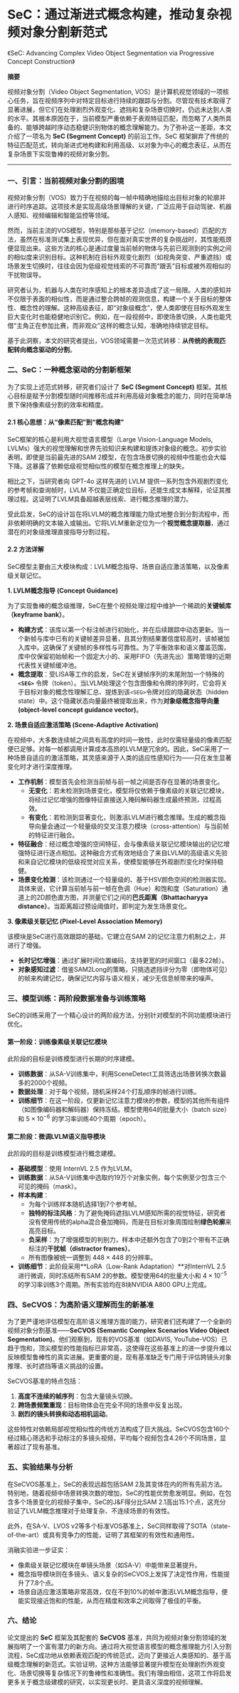 # SeC：通过渐进式概念构建，推动复杂视频对象分割新范式
《SeC: Advancing Complex Video Object Segmentation via Progressive Concept Construction》

**摘要**

视频对象分割（Video Object Segmentation, VOS）是计算机视觉领域的一项核心任务，旨在视频序列中对特定目标进行持续的跟踪与分割。尽管现有技术取得了显著进展，但它们在处理剧烈外观变化、遮挡和复杂场景切换时，仍远未达到人类的水平。其根本原因在于，当前模型严重依赖于表观特征匹配，而忽略了人类所具备的、能够跨越时序动态稳健识别物体的概念理解能力。为了弥补这一差距，本文介绍了一项名为 **SeC (Segment Concept)** 的前沿工作。SeC 框架摒弃了传统的特征匹配范式，转向渐进式地构建和利用高级、以对象为中心的概念表征，从而在复杂场景下实现鲁棒的视频对象分割。

---

### **一、引言：当前视频对象分割的困境**

视频对象分割（VOS）致力于在视频的每一帧中精确地描绘出目标对象的轮廓并进行时序追踪。这项技术是实现高级场景理解的关键，广泛应用于自动驾驶、机器人感知、视频编辑和智能监控等领域。

然而，当前主流的VOS模型，特别是那些基于记忆（memory-based）匹配的方法，虽然在标准测试集上表现优异，但在面对真实世界的复杂挑战时，其性能瓶颈便显现出来。这些方法的核心是通过度量当前帧的物体与先前已观测到的实例之间的相似度来识别目标。这种机制在目标外观变化剧烈（如视角突变、严重遮挡）或场景发生切换时，往往会因为低级视觉线索的不可靠而“跟丢”目标或被外观相似的干扰物误导。

研究者认为，机器与人类在时序感知上的根本差异造成了这一局限。人类的感知并不仅限于表面的相似性，而是通过整合跨帧的观测信息，构建一个关于目标的整体性、概念性的理解。这种高级表征，即“对象级概念”，使人类即使在目标外观发生巨大变化时也能稳健地识别它。例如，在一段视频中，即使场景切换，人类也能凭借“主角正在参加比赛，而非观众”这样的概念认知，准确地持续锁定目标。

基于此洞察，本文的研究者提出，VOS领域需要一次范式转移：**从传统的表观匹配转向概念驱动的分割**。

### **二、SeC：一种概念驱动的分割新框架**

为了实现上述范式转移，研究者们设计了 **SeC (Segment Concept)** 框架。其核心目标是赋予分割模型随时间推移形成并利用高级对象概念的能力，同时在简单场景下保持像素级分割的效率和精度。

#### **2.1 核心思想：从“像素匹配”到“概念构建”**

SeC框架的核心是利用大视觉语言模型（Large Vision-Language Models, LVLMs）强大的视觉理解和世界先验知识来构建和提炼对象级的概念。初步实验表明，即使是当前最先进的SAM 2模型，在包含场景切换的视频中性能也会大幅下降。这暴露了依赖低级视觉相似性的模型在概念推理上的缺失。

相比之下，当研究者向 GPT-4o 这样先进的 LVLM 提供一系列包含外观剧烈变化的参考帧和查询帧时，LVLM 不仅能正确定位目标，还能生成文本解释，论证其推理过程。这证明了LVLM具备超越表层线索、进行概念推理的潜力。

受此启发，SeC的设计旨在将LVLM的概念推理能力隐式地整合到分割流程中，而非依赖明确的文本输入或输出。它将LVLM重新定位为一个**视觉概念提取器**，通过潜在的对象级推理直接指导分割过程。

#### **2.2 方法详解**

SeC模型主要由三大模块构成：LVLM概念指导、场景自适应激活策略，以及像素级关联记忆。

**1. LVLM概念指导 (Concept Guidance)**

为了实现鲁棒的概念级推理，SeC在整个视频处理过程中维护一个稀疏的**关键帧库（keyframe bank）**。

* **构建方式**：该库以第一个标注帧进行初始化，并在后续跟踪中动态更新。当一个新帧与库中已有的关键帧差异显著，且其分割结果置信度较高时，该帧被加入库中。这确保了关键帧的多样性与可靠性。为了平衡效率和语义覆盖范围，库中仅保留初始帧和一个固定大小的、采用FIFO（先进先出）策略管理的近期代表性关键帧缓冲池。
* **概念提取**：受LISA等工作的启发，SeC在关键帧序列的末尾附加一个特殊的 **`<SEG>`** 令牌（token）。当LVLM处理这个包含图像和令牌的序列时，它会将关于目标对象的概念性理解汇总、提炼到该`<SEG>`令牌对应的隐藏状态（hidden state）中。这个隐藏状态向量最终被提取出来，作为**对象级概念指导向量 (object-level concept guidance vector)**。

**2. 场景自适应激活策略 (Scene-Adaptive Activation)**

在视频中，大多数连续帧之间具有高度的时间一致性，此时仅需轻量级的像素匹配便已足够。对每一帧都调用计算成本高昂的LVLM是冗余的。因此，SeC采用了一种场景自适应的激活策略，其灵感来源于人类的适应性感知行为——只在发生显著变化时才进行深度推理。

* **工作机制**：模型首先会检测当前帧与前一帧之间是否存在显著的场景变化。
    * **无变化**：若未检测到场景变化，模型将仅依赖于像素级的关联记忆模块，将经过记忆增强的图像特征直接送入掩码解码器生成最终预测，过程高效。
    * **有变化**：若检测到显著变化，则激活LVLM进行概念推理。生成的概念指导向量会通过一个轻量级的交叉注意力模块（cross-attention）与当前帧的特征进行融合。
* **特征融合**：经过概念增强的空间特征，会与像素级关联记忆模块输出的记忆增强特征进行逐点相加。这种融合方式有效地结合了来自LVLM的高级语义先验和来自记忆模块的低级视觉对应关系，使模型能够在外观剧烈变化时保持稳健。
* **场景变化检测**：该检测通过一个轻量级的、基于HSV颜色空间的检测器实现。具体来说，它计算当前帧与前一帧在色调（Hue）和饱和度（Saturation）通道上的2D颜色直方图，并测量它们之间的**巴氏距离（Bhattacharyya distance）**。当距离超过预设阈值时，即判定为发生场景变化。

**3. 像素级关联记忆 (Pixel-Level Association Memory)**

该模块是SeC进行高效跟踪的基础，它建立在SAM 2的记忆注意力机制之上，并进行了增强。

* **长时记忆增强**：通过扩展时间位置编码，支持更宽的时间窗口（最多22帧）。
* **对象感知过滤**：借鉴SAM2Long的策略，只挑选遮挡评分为零（即物体可见）的帧来构建记忆，确保记忆内容与语义相关，减少无信息帧带来的噪声。

### **三、模型训练：两阶段数据准备与训练策略**

SeC的训练采用了一个精心设计的两阶段方法，分别针对模型的不同功能模块进行优化。

#### **第一阶段：训练像素级关联记忆模块**

此阶段的目标是训练模型进行长期的时序建模。

* **训练数据**：从SA-V训练集中，利用SceneDetect工具筛选出场景转换次数最多的2000个视频。
* **数据处理**：对于每个视频，随机采样24个打乱顺序的帧进行训练。
* **训练细节**：在这一阶段，仅更新记忆注意力模块的参数，模型的其他所有组件（如图像编码器和解码器）保持冻结。模型使用64的批量大小（batch size）和 $5\times10^{-6}$ 的学习率训练40个周期（epoch）。

#### **第二阶段：微调LVLM语义指导模块**

此阶段的目标是训练模型进行概念建模。

* **基础模型**：使用 InternVL 2.5 作为LVLM。
* **训练数据**：从SA-V训练集中选取约19万个对象实例，每个实例至少包含三个可见的掩码（mask）。
* **样本构建**：
    * 为每个训练样本随机选择1到7个参考帧。
    * **独特的标注风格**：为了避免掩码遮挡LVLM感知所需的视觉特征，研究者没有使用传统的alpha混合叠加掩码，而是在目标对象周围绘制**绿色轮廓**来高亮目标。
    * **负采样**：为了增强模型的判别力，样本中还额外包含了0到2个带有不正确标注的**干扰帧（distractor frames）**。
    * 所有图像被统一调整到 $448\times448$ 的分辨率。
* **训练细节**：此阶段采用**LoRA（Low-Rank Adaptation）**对InternVL 2.5进行微调，同时冻结所有SAM 2的参数。模型使用64的批量大小和 $4\times10^{-5}$ 的学习率训练3个周期。所有实验均在8块NVIDIA A800 GPU上完成。

### **四、SeCVOS：为高阶语义理解而生的新基准**

为了更严谨地评估模型在高阶语义推理方面的能力，研究者们还构建了一个全新的视频对象分割基准——**SeCVOS (Semantic Complex Scenarios Video Object Segmentation)**。他们观察到，现有的VOS基准（如DAVIS, YouTube-VOS）已趋于饱和，顶尖模型的性能指标已非常高，这使得在这些基准上的进一步提升难以反映模型鲁棒性的真实进展。更重要的是，现有基准缺乏专门用于评估跨镜头对象推理、长时遮挡等语义挑战的设置。

SeCVOS基准的特点包括：
1.  **高度不连续的帧序列**：包含大量镜头切换。
2.  **跨场景频繁重现**：目标物体会在完全不同的场景中反复出现。
3.  **剧烈的镜头转换和动态相机运动**。

这些特性对依赖局部视觉相似性的传统方法构成了巨大挑战。SeCVOS包含160个经过精心筛选和手动标注的多镜头视频，平均每个视频包含4.26个不同场景，显著超过了现有基准。

### **五、实验结果与分析**

在SeCVOS基准上，SeC的表现远超包括SAM 2及其变体在内的所有先前方法。特别地，随着视频中场景转换次数的增加，SeC的性能优势愈发明显。例如，在包含多个场景变化的视频子集中，SeC的J&F得分比SAM 2.1高出15.1个点，这充分验证了LVLM概念推理对于处理复杂、不连续场景的有效性。

此外，在SA-V、LVOS v2等多个标准VOS基准上，SeC同样取得了SOTA（state-of-the-art）或具有竞争力的性能，证明了其框架的有效性和通用性。

消融实验进一步证实：
* 像素级关联记忆模块在单镜头场景（如SA-V）中能带来显著提升。
* 概念指导模块则在多镜头、语义复杂的SeCVOS上发挥了决定性作用，性能提升了7.8个点。
* 场景自适应激活策略非常高效，仅在不到10%的帧中激活LVLM概念指导，便能实现接近饱和的性能，从而在精度和效率之间取得了极佳的平衡。

### **六、结论**

论文提出的 **SeC** 框架及其配套的 **SeCVOS** 基准，共同为视频对象分割领域的发展指明了一个富有潜力的新方向。通过将大视觉语言模型的概念推理能力引入分割流程，SeC成功地从依赖表观匹配的传统范式，迈向了更接近人类感知的、基于高级概念理解的新范式。实验证明，这种方法能够显著提升模型在处理剧烈外观变化、场景切换等复杂情况下的鲁棒性和准确性。我们有理由相信，这项工作将启发更多关于概念级建模的研究，以实现更长时、更具语义深度的视频理解。